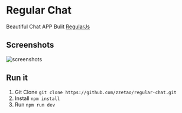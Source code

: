 # Regular Chat

Beautiful Chat APP Bulit [RegularJs](https://github.com/regularjs/regular)



## Screenshots

![screenshots](https://cloud.githubusercontent.com/assets/8110936/20642111/a2774e0a-b441-11e6-9205-80aafefefe56.png)



## Run it

1. Git Clone `git clone https://github.com/zzetao/regular-chat.git`
2. Install `npm install`
3. Run `npm run dev`